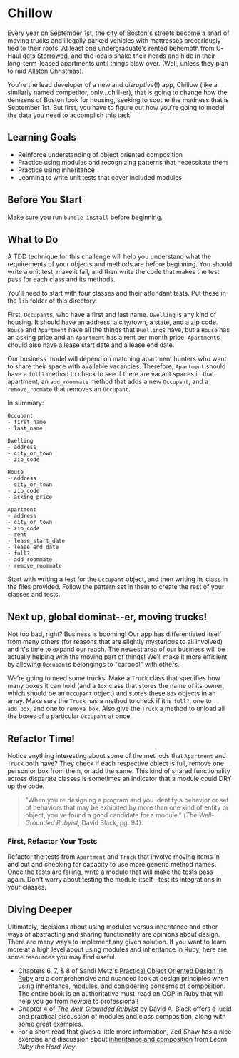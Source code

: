 # Chillow

Every year on September 1st, the city of Boston's streets become a snarl of moving trucks and illegally parked vehicles with mattresses precariously tied to their roofs. At least one undergraduate's rented behemoth from U-Haul gets [Storrowed](http://www.urbandictionary.com/define.php?term=storrowed), and the locals shake their heads and hide in their long-term-leased apartments until things blow over. (Well, unless they plan to raid [Allston Christmas](http://www.urbandictionary.com/define.php?term=allston+christmas)).

You're the lead developer of a new and *disruptive*(!) app, Chillow (like a similarly named competitor, only...chill-er), that is going to change how the denizens of Boston look for housing, seeking to soothe the madness that is September 1st. But first, you have to figure out how you're going to model the data you need to accomplish this task.

## Learning Goals
* Reinforce understanding of object oriented composition
* Practice using modules and recognizing patterns that necessitate them
* Practice using inheritance
* Learning to write unit tests that cover included modules

## Before You Start

Make sure you run `bundle install` before beginning.

## What to Do

A TDD technique for this challenge will help you understand what the requirements of your objects and methods are before beginning. You should write a unit test, make it fail, and then write the code that makes the test pass for each class and its methods.

You'll need to start with four classes and their attendant tests. Put these in the `lib` folder of this directory.

First, `Occupant`s, who have a first and last name. `Dwelling` is any kind of housing. It should have an address, a city/town, a state, and a zip code. `House` and `Apartment` have all the things that `Dwelling`s have, but a `House` has an asking price and an `Apartment` has a rent per month price. `Apartment`s should also have a lease start date and a lease end date.

Our business model will depend on matching apartment hunters who want to share their space with available vacancies. Therefore, `Apartment` should have a `full?` method to check to see if there are vacant spaces in that apartment, an `add_roommate` method that adds a new `Occupant`, and a `remove_roomate` that removes an `Occupant`.

In summary:

```
Occupant
- first_name
- last_name

Dwelling
- address
- city_or_town
- zip_code

House
- address
- city_or_town
- zip_code
- asking_price

Apartment
- address
- city_or_town
- zip_code
- rent
- lease_start_date
- lease_end_date
- full?
- add_roommate
- remove_roommate
```

Start with writing a test for the `Occupant` object, and then writing its class in the files provided. Follow the pattern set in them to create the rest of your classes and tests.

## Next up, global dominat--er, moving trucks!

Not too bad, right? Business is booming! Our app has differentiated itself from many others (for reasons that are slightly mysterious to all involved) and it's time to expand our reach. The newest area of our business will be actually helping with the moving part of things! We'll make it more efficient by allowing `Occupant`s belongings to "carpool" with others.

We're going to need some trucks. Make a `Truck` class that specifies how many boxes it can hold (and a `Box` class that stores the name of its owner, which should be an `Occupant` object) and stores these `Box` objects in an array. Make sure the `Truck` has a method to check if it is `full?`, one to `add_box`, and one to `remove_box`. Also give the `Truck` a method to unload all the boxes of a particular `Occupant` at once.

## Refactor Time!

Notice anything interesting about some of the methods that `Apartment` and `Truck` both have? They check if each respective object is full, remove one person or box from them, or add the same. This kind of shared functionality across disparate classes is sometimes an indicator that a module could DRY up the code.

> "When you're designing a program and you identify a behavior or set of behaviors that may be exhibited by more than one kind of entity or object, you've found a good candidate for a module." (*The Well-Grounded Rubyist*, David Black, pg. 94).

### First, Refactor Your Tests

Refactor the tests from `Apartment` and `Truck` that involve moving items in and out and checking for capacity to use more generic method names. Once the tests are failing, write a module that will make the tests pass again. Don't worry about testing the module itself--test its integrations in your classes.

## Diving Deeper

Ultimately, decisions about using modules versus inheritance and other ways of abstracting and sharing functionality are opinions about design. There are many ways to implement any given solution. If you want to learn more at a high level about using modules and inheritance in Ruby, here are some resources you may find useful.

* Chapters 6, 7, & 8 of Sandi Metz's [Practical Object Oriented Design in Ruby](http://www.amazon.com/Practical-Object-Oriented-Design-Ruby-Addison-Wesley/dp/0321721330) are a comprehensive and nuanced look at design principles when using inheritance, modules, and considering concerns of composition. The entire book is an authoritative must-read on OOP in Ruby that will help you go from newbie to professional!
* Chapter 4 of [*The Well-Grounded Rubyist*](http://www.amazon.com/The-Well-Grounded-Rubyist-David-Black/dp/1933988657) by David A. Black offers a lucid and practical discussion of modules and class composition, along with some great examples.
* For a short read that gives a little more information, Zed Shaw has a nice exercise and discussion about [inheritance and composition](http://learnrubythehardway.org/book/ex44.html) from *Learn Ruby the Hard Way*.






